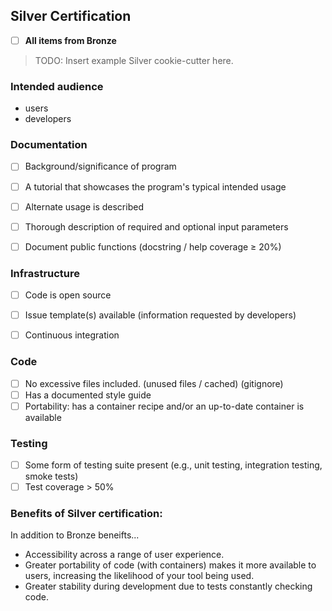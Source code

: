 ## Silver Certification

- [ ] **All items from Bronze**

> TODO: Insert example Silver cookie-cutter here.

### Intended audience
* users
* developers

### Documentation

- [ ] Background/significance of program
- [ ] A tutorial that showcases the program's typical intended usage
- [ ] Alternate usage is described
- [ ] Thorough description of required and optional input parameters
- [ ] Document public functions (docstring / help coverage ≥ 20%)


### Infrastructure

- [ ] Code is open source
- [ ] Issue template(s) available (information requested by developers)
- [ ] Continuous integration


### Code

- [ ] No excessive files included. (unused files / cached) (gitignore)
- [ ] Has a documented style guide
- [ ] Portability: has a container recipe and/or an up-to-date container is available

### Testing

- [ ] Some form of testing suite present (e.g., unit testing, integration testing, smoke tests)
- [ ] Test coverage > 50%

### Benefits of Silver certification:
In addition to Bronze beneifts...
- Accessibility across a range of user experience.
- Greater portability of code (with containers) makes it more available to users, increasing the likelihood of your tool being used.
- Greater stability during development due to tests constantly checking code.
